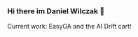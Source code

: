 ### Hi there im Daniel Wilczak 👋

Current work: EasyGA and the AI Drift cart!


<!--
**danielwilczak101/danielwilczak101** is a ✨ _special_ ✨ repository because its `README.md` (this file) appears on your GitHub profile.
-->
